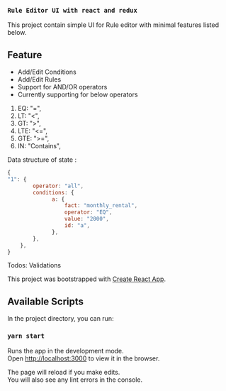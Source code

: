 ### `Rule Editor UI with react and redux`

This project contain simple UI for Rule editor with minimal features listed below.

## Feature

- Add/Edit Conditions
- Add/Edit Rules
- Support for AND/OR operators
- Currently supporting for below operators
1. EQ: "=",
2. LT: "<",
3. GT: ">",
4. LTE: "<=",
5. GTE: ">=",
6. IN: "Contains",

Data structure of state :

```javascript
{
"1": {
        operator: "all",
        conditions: {
              a: {
                  fact: "monthly_rental",
                  operator: "EQ",
                  value: "2000",
                  id: "a",
              },
        },
    },
}
```

Todos:
Validations

This project was bootstrapped with [Create React App](https://github.com/facebook/create-react-app).

## Available Scripts

In the project directory, you can run:

### `yarn start`

Runs the app in the development mode.<br />
Open [http://localhost:3000](http://localhost:3000) to view it in the browser.

The page will reload if you make edits.<br />
You will also see any lint errors in the console.

```

```

```

```
